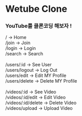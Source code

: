 # Wetube Clone

### YouTube를 클론코딩 해보자 !

/ -> Home <br>
/join -> Join <br>
/login -> Login <br>
/search -> Search <br>
<br>
/users/:id -> See User <br>
/users/logout -> Log Out <br>
/users/edit -> Edit MY Profile <br>
/users/delete -> Delete MY Profile <br>
<br>
/videos/:id -> See Video <br>
/videos/:id/edit -> Edit Video <br>
/videos/:id/delete -> Delete Video <br>
/videos/upload -> Upload Video <br>
